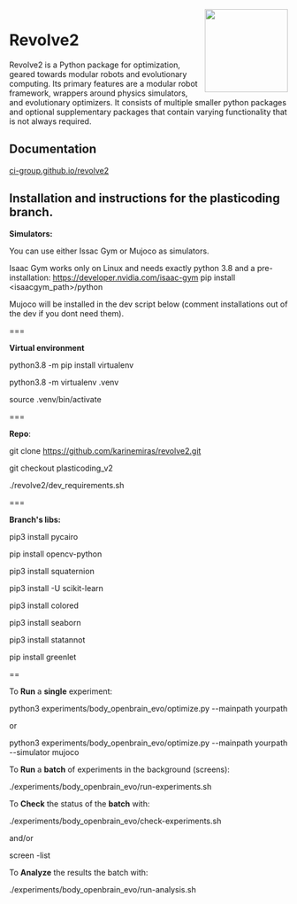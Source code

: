 <img  align="right" width="150" height="150"  src="/docs/source/logo.png">

# Revolve2
Revolve2 is a Python package for optimization, geared towards modular robots and evolutionary computing.
Its primary features are a modular robot framework, wrappers around physics simulators, and evolutionary optimizers.
It consists of multiple smaller python packages and optional supplementary packages that contain varying functionality that is not always required.

## Documentation
[ci-group.github.io/revolve2](https://ci-group.github.io/revolve2/)

## Installation and instructions for the plasticoding branch.

**Simulators:**

You can use either Issac Gym or Mujoco as simulators. 

Isaac Gym works only on Linux and needs exactly python 3.8 and a pre-installation: 
https://developer.nvidia.com/isaac-gym
pip install <isaacgym_path>/python

Mujoco will be installed in the dev script below (comment installations out of the dev if you dont need them).

===

**Virtual environment**

python3.8 -m pip install virtualenv

python3.8 -m virtualenv .venv

source .venv/bin/activate

===

**Repo**:

git clone https://github.com/karinemiras/revolve2.git

git checkout plasticoding_v2

./revolve2/dev_requirements.sh

===

**Branch's **libs**:**

pip3 install pycairo

pip install opencv-python

pip3 install squaternion

pip3 install -U scikit-learn

pip3 install colored

pip3 install seaborn

pip3 install statannot

pip install greenlet

==

To **Run** a **single** experiment:

python3 experiments/body_openbrain_evo/optimize.py --mainpath yourpath

or

python3 experiments/body_openbrain_evo/optimize.py --mainpath yourpath --simulator mujoco

To **Run** a **batch** of experiments in the background (screens):

./experiments/body_openbrain_evo/run-experiments.sh

To **Check** the status of the **batch** with:

./experiments/body_openbrain_evo/check-experiments.sh

and/or 

screen -list

To **Analyze** the results the batch with:

./experiments/body_openbrain_evo/run-analysis.sh




